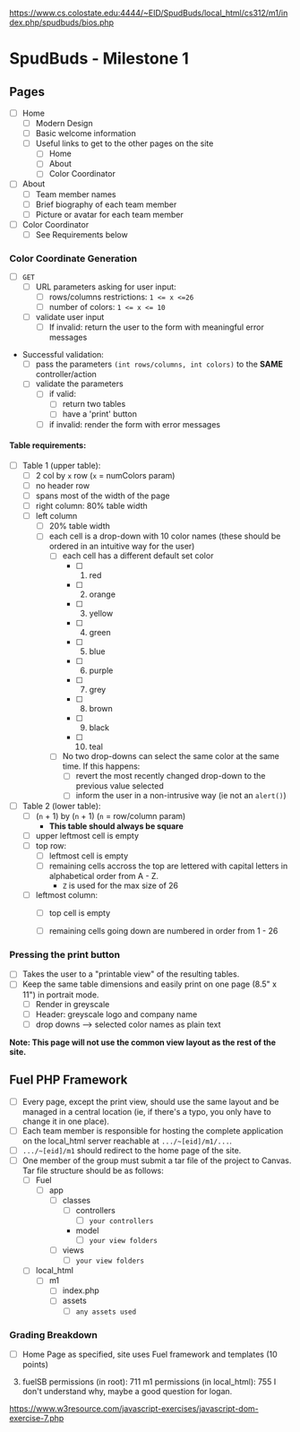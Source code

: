 https://www.cs.colostate.edu:4444/~EID/SpudBuds/local_html/cs312/m1/index.php/spudbuds/bios.php
# SpudBuds - Milestone 1

## Pages
- [ ] Home
  - [ ] Modern Design
  - [ ] Basic welcome information
  - [ ] Useful links to get to the other pages on the site
    - [ ] Home
    - [ ] About
    - [ ] Color Coordinator
- [ ] About
  - [ ] Team member names
  - [ ] Brief biography of each team member
  - [ ] Picture or avatar for each team member
- [ ] Color Coordinator
  - [ ] See Requirements below

### Color Coordinate Generation
- [ ] `GET`
  - [ ] URL parameters asking for user input:
    - [ ] rows/columns restrictions: `1 <= x <=26`
    - [ ] number of colors: `1 <= x <= 10`
  - [ ] validate user input
    - [ ] If invalid: return the user to the form with meaningful error messages
- Successful validation:
  - [ ] pass the parameters `(int rows/columns, int colors)` to the **SAME** controller/action
  - [ ] validate the parameters
    - [ ] if valid:
      - [ ] return two tables
      - [ ] have a 'print' button
    - [ ] if invalid: render the form with error messages

#### Table requirements:
- [ ] Table 1 (upper table):
  - [ ] 2 col by `x` row (`x` = numColors param)
  - [ ] no header row
  - [ ] spans most of the width of the page
  - [ ] right column: 80% table width
  - [ ] left column
     - [ ] 20% table width
     - [ ] each cell is a drop-down with 10 color names (these should be ordered in an intuitive way for the user)
        - [ ] each cell has a different default set color
           - [ ] 1. red
           - [ ] 2. orange
           - [ ] 3. yellow
           - [ ] 4. green
           - [ ] 5. blue
           - [ ] 6. purple
           - [ ] 7. grey
           - [ ] 8. brown
           - [ ] 9. black
           - [ ] 10. teal
         - [ ] No two drop-downs can select the same color at the same time. If this happens:
           - [ ] revert the most recently changed drop-down to the previous value selected
           - [ ] inform the user in a non-intrusive way (ie not an `alert()`)
- [ ] Table 2 (lower table):
  - [ ] (`n` + 1) by (`n` + 1) (`n` = row/column param)
    - **This table should always be square**
  - [ ] upper leftmost cell is empty
  - [ ] top row:
    - [ ] leftmost cell is empty
    - [ ] remaining cells accross the top are lettered with capital letters in alphabetical order from A - Z.
      - `Z` is used for the max size of 26
  - [ ] leftmost column:
    - [ ] top cell is empty
    - [ ] remaining cells going down are numbered in order from 1 - 26


### Pressing the print button
- [ ] Takes the user to a "printable view" of the resulting tables.
- [ ] Keep the same table dimensions and easily print on one page (8.5" x 11") in portrait mode.
  - [ ] Render in greyscale
  - [ ] Header: greyscale logo and company name
  - [ ] drop downs --> selected color names as plain text

**Note: This page will not use the common view layout as the rest of the site.**


## Fuel PHP Framework
- [ ] Every page, except the print view, should use the same layout and be managed in a central location (ie, if there's a typo, you only have to change it in one place).
- [ ] Each team member is responsible for hosting the complete application on the local_html server reachable at `.../~[eid]/m1/...`.
- [ ] `.../~[eid]/m1` should redirect to the home page of the site.
- [ ] One member of the group must submit a tar file of the project to Canvas. Tar file structure should be as follows:
  - [ ] Fuel
    - [ ] app
      - [ ] classes
        - [ ] controllers
           - [ ] `your controllers`
        -  model
           - [ ] `your view folders`
      - [ ] views
        - [ ] `your view folders`
  - [ ] local_html
    - [ ] m1
      - [ ] index.php
      - [ ] assets
        - [ ] `any assets used`

### Grading Breakdown
- [ ] Home Page as specified, site uses Fuel framework and templates (10 points)

3. fuelSB permissions (in root): 711
   m1 permissions (in local_html): 755 
   I don't understand why, maybe a good question for logan.

https://www.w3resource.com/javascript-exercises/javascript-dom-exercise-7.php



